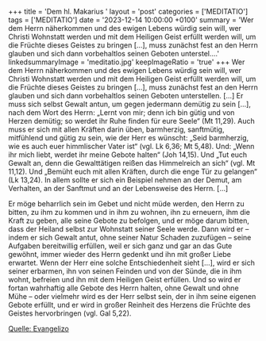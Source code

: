 +++
title = 'Dem hl. Makarius '
layout = 'post'
categories = ['MEDITATIO']
tags = ['MEDITATIO']
date = '2023-12-14 10:00:00 +0100'
summary = 'Wer dem Herrn näherkommen und des ewigen Lebens würdig sein will, wer Christi Wohnstatt werden und mit dem Heiligen Geist erfüllt werden will, um die Früchte dieses Geistes zu bringen […], muss zunächst fest an den Herrn glauben und sich dann vorbehaltlos seinen Geboten unterstel....'
linkedsummaryImage = 'meditatio.jpg'
keepImageRatio = 'true'
+++
Wer dem Herrn näherkommen und des ewigen Lebens würdig sein will, wer Christi Wohnstatt werden und mit dem Heiligen Geist erfüllt werden will, um die Früchte dieses Geistes zu bringen […], muss zunächst fest an den Herrn glauben und sich dann vorbehaltlos seinen Geboten unterstellen.<!--more--> […] Er muss sich selbst Gewalt antun, um gegen jedermann demütig zu sein […], nach dem Wort des Herrn: „Lernt von mir; denn ich bin gütig und von Herzen demütig; so werdet ihr Ruhe finden für eure Seele“ (Mt 11,29). Auch muss er sich mit allen Kräften darin üben, barmherzig, sanftmütig, mitfühlend und gütig zu sein, wie der Herr es wünscht: „Seid barmherzig, wie es auch euer himmlischer Vater ist“ (vgl. Lk 6,36; Mt 5,48). Und: „Wenn ihr mich liebt, werdet ihr meine Gebote halten“ (Joh 14,15). Und „Tut euch Gewalt an, denn die Gewalttätigen reißen das Himmelreich an sich“ (vgl. Mt 11,12). Und „Bemüht euch mit allen Kräften, durch die enge Tür zu gelangen“ (Lk 13,24). In allem sollte er sich ein Beispiel nehmen an der Demut, am Verhalten, an der Sanftmut und an der Lebensweise des Herrn. […]

Er möge beharrlich sein im Gebet und nicht müde werden, den Herrn zu bitten, zu ihm zu kommen und in ihm zu wohnen, ihn zu erneuern, ihm die Kraft zu geben, alle seine Gebote zu befolgen, und er möge darum bitten, dass der Heiland selbst zur Wohnstatt seiner Seele werde. Dann wird er – indem er sich Gewalt antut, ohne seiner Natur Schaden zuzufügen – seine Aufgaben bereitwillig erfüllen, weil er sich ganz und gar an das Gute gewöhnt, immer wieder des Herrn gedenkt und ihn mit großer Liebe erwartet. Wenn der Herr eine solche Entschiedenheit sieht […], wird er sich seiner erbarmen, ihn von seinen Feinden und von der Sünde, die in ihm wohnt, befreien und ihn mit dem Heiligen Geist erfüllen. Und so wird er fortan wahrhaftig alle Gebote des Herrn halten, ohne Gewalt und ohne Mühe – oder vielmehr wird es der Herr selbst sein, der in ihm seine eigenen Gebote erfüllt, und er wird in großer Reinheit des Herzens die Früchte des Geistes hervorbringen (vgl. Gal 5,22).



[Quelle: Evangelizo](https://evangeliumtagfuertag.org/DE/gospel)
